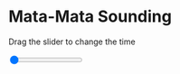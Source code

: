<h1>Mata-Mata Sounding</h1>
<p>Drag the slider to change the time</p>

<div class="slidecontainer">
<input oninput='setImage(this)' class="slider" type="range" min="0" max="9" value="0" step="1" />
<img id='img'/>
</div>

<script>
var img = document.getElementById('img');
var img_array = ['/assets/images/skwt/skd_mat_wrfout_d01_2020-05-19_12:00:00.png',
'/assets/images/skwt/skd_mat_wrfout_d01_2020-05-19_18:00:00.png',
'/assets/images/skwt/skd_mat_wrfout_d01_2020-05-20_00:00:00.png',
'/assets/images/skwt/skd_mat_wrfout_d01_2020-05-20_06:00:00.png',
'/assets/images/skwt/skd_mat_wrfout_d01_2020-05-20_12:00:00.png',
'/assets/images/skwt/skd_mat_wrfout_d01_2020-05-20_18:00:00.png',
'/assets/images/skwt/skd_mat_wrfout_d01_2020-05-21_00:00:00.png',
'/assets/images/skwt/skd_mat_wrfout_d01_2020-05-21_06:00:00.png',
'/assets/images/skwt/skd_mat_wrfout_d01_2020-05-21_12:00:00.png',];
function setImage(obj)
{
        var value = obj.value;
        img.src = img_array[value];

}
</script>
